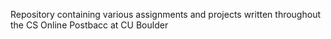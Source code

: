 Repository containing various assignments and projects written throughout the CS Online Postbacc at CU Boulder
